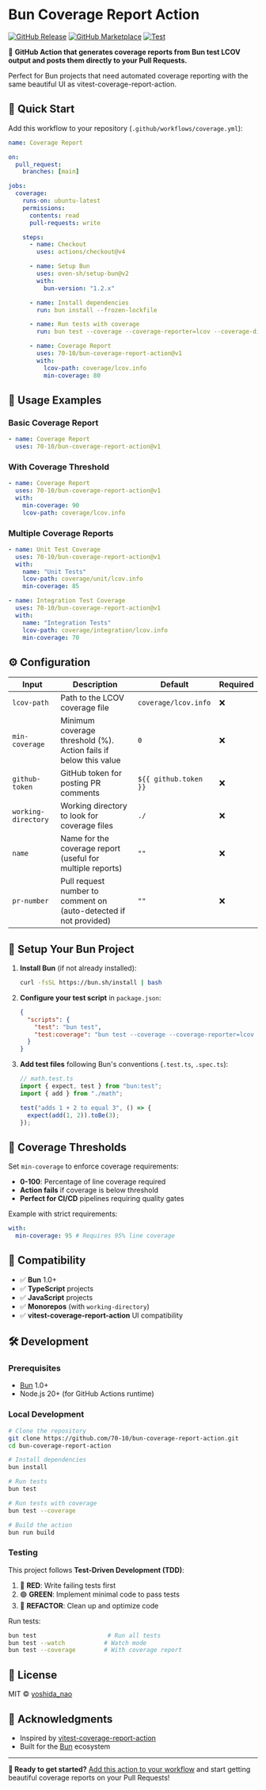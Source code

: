 # Bun Coverage Report Action

[![GitHub Release](https://img.shields.io/github/v/release/70-10/bun-coverage-report-action)](https://github.com/70-10/bun-coverage-report-action/releases)
[![GitHub Marketplace](https://img.shields.io/badge/Marketplace-Bun%20Coverage%20Report-blue.svg)](https://github.com/marketplace/actions/bun-coverage-report)
[![Test](https://github.com/70-10/bun-coverage-report-action/actions/workflows/test.yml/badge.svg)](https://github.com/70-10/bun-coverage-report-action/actions/workflows/test.yml)

🧪 **GitHub Action that generates coverage reports from Bun test LCOV output and posts them directly to your Pull Requests.**

Perfect for Bun projects that need automated coverage reporting with the same beautiful UI as vitest-coverage-report-action.

## 🚀 Quick Start

Add this workflow to your repository (`.github/workflows/coverage.yml`):

```yaml
name: Coverage Report

on:
  pull_request:
    branches: [main]

jobs:
  coverage:
    runs-on: ubuntu-latest
    permissions:
      contents: read
      pull-requests: write

    steps:
      - name: Checkout
        uses: actions/checkout@v4

      - name: Setup Bun
        uses: oven-sh/setup-bun@v2
        with:
          bun-version: "1.2.x"

      - name: Install dependencies
        run: bun install --frozen-lockfile

      - name: Run tests with coverage
        run: bun test --coverage --coverage-reporter=lcov --coverage-dir=coverage

      - name: Coverage Report
        uses: 70-10/bun-coverage-report-action@v1
        with:
          lcov-path: coverage/lcov.info
          min-coverage: 80
```

## 📖 Usage Examples

### Basic Coverage Report

```yaml
- name: Coverage Report
  uses: 70-10/bun-coverage-report-action@v1
```

### With Coverage Threshold

```yaml
- name: Coverage Report
  uses: 70-10/bun-coverage-report-action@v1
  with:
    min-coverage: 90
    lcov-path: coverage/lcov.info
```

### Multiple Coverage Reports

```yaml
- name: Unit Test Coverage
  uses: 70-10/bun-coverage-report-action@v1
  with:
    name: "Unit Tests"
    lcov-path: coverage/unit/lcov.info
    min-coverage: 85

- name: Integration Test Coverage
  uses: 70-10/bun-coverage-report-action@v1
  with:
    name: "Integration Tests"
    lcov-path: coverage/integration/lcov.info
    min-coverage: 70
```

## ⚙️ Configuration

| Input               | Description                                                       | Default               | Required |
| ------------------- | ----------------------------------------------------------------- | --------------------- | -------- |
| `lcov-path`         | Path to the LCOV coverage file                                    | `coverage/lcov.info`  | ❌       |
| `min-coverage`      | Minimum coverage threshold (%). Action fails if below this value  | `0`                   | ❌       |
| `github-token`      | GitHub token for posting PR comments                              | `${{ github.token }}` | ❌       |
| `working-directory` | Working directory to look for coverage files                      | `./`                  | ❌       |
| `name`              | Name for the coverage report (useful for multiple reports)        | `""`                  | ❌       |
| `pr-number`         | Pull request number to comment on (auto-detected if not provided) | `""`                  | ❌       |

## 🔧 Setup Your Bun Project

1. **Install Bun** (if not already installed):

   ```bash
   curl -fsSL https://bun.sh/install | bash
   ```

2. **Configure your test script** in `package.json`:

   ```json
   {
     "scripts": {
       "test": "bun test",
       "test:coverage": "bun test --coverage --coverage-reporter=lcov --coverage-dir=coverage"
     }
   }
   ```

3. **Add test files** following Bun's conventions (`.test.ts`, `.spec.ts`):

   ```typescript
   // math.test.ts
   import { expect, test } from "bun:test";
   import { add } from "./math";

   test("adds 1 + 2 to equal 3", () => {
     expect(add(1, 2)).toBe(3);
   });
   ```

## 🎯 Coverage Thresholds

Set `min-coverage` to enforce coverage requirements:

- **0-100**: Percentage of line coverage required
- **Action fails** if coverage is below threshold
- **Perfect for CI/CD** pipelines requiring quality gates

Example with strict requirements:

```yaml
with:
  min-coverage: 95 # Requires 95% line coverage
```

## 🤝 Compatibility

- ✅ **Bun** 1.0+
- ✅ **TypeScript** projects
- ✅ **JavaScript** projects
- ✅ **Monorepos** (with `working-directory`)
- ✅ **vitest-coverage-report-action** UI compatibility

## 🛠️ Development

### Prerequisites

- [Bun](https://bun.sh) 1.0+
- Node.js 20+ (for GitHub Actions runtime)

### Local Development

```bash
# Clone the repository
git clone https://github.com/70-10/bun-coverage-report-action.git
cd bun-coverage-report-action

# Install dependencies
bun install

# Run tests
bun test

# Run tests with coverage
bun test --coverage

# Build the action
bun run build
```

### Testing

This project follows **Test-Driven Development (TDD)**:

1. 🔴 **RED**: Write failing tests first
2. 🟢 **GREEN**: Implement minimal code to pass tests
3. 🔵 **REFACTOR**: Clean up and optimize code

Run tests:

```bash
bun test                    # Run all tests
bun test --watch           # Watch mode
bun test --coverage        # With coverage report
```

## 📄 License

MIT © [yoshida_nao](https://github.com/70-10)

## 🙏 Acknowledgments

- Inspired by [vitest-coverage-report-action](https://github.com/davelosert/vitest-coverage-report-action)
- Built for the [Bun](https://bun.sh) ecosystem

---

**🚀 Ready to get started?** [Add this action to your workflow](#-quick-start) and start getting beautiful coverage reports on your Pull Requests!
